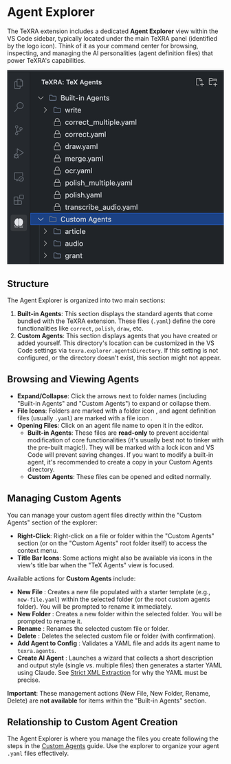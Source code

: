 # Agent Explorer

The TeXRA extension includes a dedicated **Agent Explorer** view within the VS Code sidebar, typically located under the main TeXRA panel (identified by the logo icon). Think of it as your command center for browsing, inspecting, and managing the AI personalities (agent definition files) that power TeXRA's capabilities.

![TeX Agents View Placeholder](/images/agent-explorer-view.png)

## Structure

The Agent Explorer is organized into two main sections:

1.  **Built-in Agents**: This section displays the standard agents that come bundled with the TeXRA extension. These files (`.yaml`) define the core functionalities like `correct`, `polish`, `draw`, etc.
2.  **Custom Agents**: This section displays agents that you have created or added yourself. This directory's location can be customized in the VS Code settings via `texra.explorer.agentsDirectory`. If this setting is not configured, or the directory doesn't exist, this section might not appear.

## Browsing and Viewing Agents

- **Expand/Collapse**: Click the arrows next to folder names (including "Built-in Agents" and "Custom Agents") to expand or collapse them.
- **File Icons**: Folders are marked with a folder icon <i class="codicon codicon-folder"></i>, and agent definition files (usually `.yaml`) are marked with a file icon <i class="codicon codicon-file"></i>.
- **Opening Files**: Click on an agent file name to open it in the editor.
  - **Built-in Agents**: These files are **read-only** to prevent accidental modification of core functionalities (it's usually best not to tinker with the pre-built magic!). They will be marked with a lock icon <i class="codicon codicon-lock"></i> and VS Code will prevent saving changes. If you want to modify a built-in agent, it's recommended to create a copy in your Custom Agents directory.
  - **Custom Agents**: These files can be opened and edited normally.

## Managing Custom Agents

You can manage your custom agent files directly within the "Custom Agents" section of the explorer:

- **Right-Click**: Right-click on a file or folder within the "Custom Agents" section (or on the "Custom Agents" root folder itself) to access the context menu.
- **Title Bar Icons**: Some actions might also be available via icons in the view's title bar when the "TeX Agents" view is focused.

Available actions for **Custom Agents** include:

- **New File** <i class="codicon codicon-new-file"></i>: Creates a new file populated with a starter template (e.g., `new-file.yaml`) within the selected folder (or the root custom agents folder). You will be prompted to rename it immediately.
- **New Folder** <i class="codicon codicon-new-folder"></i>: Creates a new folder within the selected folder. You will be prompted to rename it.
- **Rename** <i class="codicon codicon-edit"></i>: Renames the selected custom file or folder.
- **Delete** <i class="codicon codicon-trash"></i>: Deletes the selected custom file or folder (with confirmation).
- **Add Agent to Config** <i class="codicon codicon-diff-added"></i>: Validates a YAML file and adds its agent name to `texra.agents`.
- **Create AI Agent** <i class="codicon codicon-sparkle"></i>: Launches a wizard that collects a short description and output style (single vs. multiple files) then generates a starter YAML using Claude. See [Strict XML Extraction](./custom-agents.md#strict-xml-extraction) for why the YAML must be precise.

**Important**: These management actions (New File, New Folder, Rename, Delete) are **not available** for items within the "Built-in Agents" section.

## Relationship to Custom Agent Creation

The Agent Explorer is where you manage the files you create following the steps in the [Custom Agents](./custom-agents.md) guide. Use the explorer to organize your agent `.yaml` files effectively.
